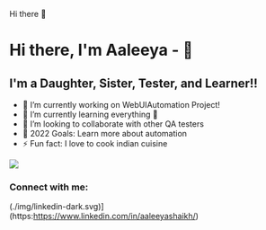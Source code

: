 Hi there 👋
# Hi there, I'm Aaleeya - 👋 

## I'm a Daughter, Sister, Tester, and Learner!!

- 🔭 I’m currently working on WebUIAutomation Project!
- 🌱 I’m currently learning everything 🤣
- 👯 I’m looking to collaborate with other QA testers
- 🥅 2022 Goals: Learn more about automation
- ⚡ Fun fact: I love to cook indian cuisine

<img src="https://image.winudf.com/v2/image/Y29tLkVzY2hhdG9uR2FtZXMuQnVnSHVudGVyX3NjcmVlbl8wXzE1MzUzMjA0ODhfMDY1/screen-0.jpg?fakeurl=1&type=.jpg"/>

### Connect with me:

(./img/linkedin-dark.svg)](https:https://www.linkedin.com/in/aaleeyashaikh/)

<!--
**Aaleeya/Aaleeya** is a ✨ _special_ ✨ repository because its `README.md` (this file) appears on your GitHub profile.

Here are some ideas to get you started:

- 🔭 I’m currently working on ...
- 🌱 I’m currently learning ...
- 👯 I’m looking to collaborate on ...
- 🤔 I’m looking for help with ...
- 💬 Ask me about ...
- 📫 How to reach me: ...
- 😄 Pronouns: ...
- ⚡ Fun fact: ...
-->
